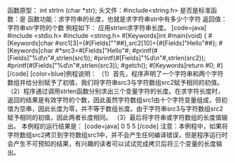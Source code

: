 函数原型： int strlrn (char *str); 
头文件：#include<string.h>
是否是标准函数：是
函数功能：求字符串的长度，也就是求字符串str中有多少个字符
返回值：字符串str字符的个数
例程如下： 应用strlen求字符串长度。
[code=java]
#include <stdio.h> 
#include <string.h> 
#[Keywords]int #main(void) 
{ 
    #[Keywords]char #src1[3]={#[Fields]""##},src2[10]={#[Fields]"Hello"##};
    #[Keywords]char #*src3=#[Fields]"Hello"#;
    #printf(#[Fields]"%d\n"#,strlen(src1));
    #printf(#[Fields]"%d\n"#,strlen(src2));
    #printf(#[Fields]"%d\n"#,strlen(src3));
    #getch();
    #[Keywords]return #0;
#}
[/code]
[color=blue]例程说明：
（1）首先，程序声明了一个字符串和两个字符数组并给分别赋予了初值，我们将字符串src3与字符数组src2赋予相同的初值。
（2）程序通过调用strlen函数分别求出三个变量字符的长度。在求字符长度时，返回的结果是有效字符的个数，因此虽然字符数组src1由十个字符变量组成，但初值为空串，因此长度为零，并不等于数组长度。由于字符串src3与字符数组src2赋予相同的初值，因此两者长度相同。
（3）最后将字符串或字符数组的长度值输出。
本例程的运行结果是：
[code=java]
0
5
5
[/code]
注意：本例程中，如果将字符数组src2拷贝到字符数组src1中，并不会产生任何编译错误，但是程序运行时会产生不可预知的结果，有兴趣的读者可以试试完成拷贝后将三个变量的长度输出。